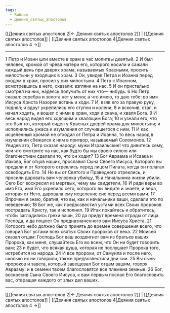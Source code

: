```yaml
---
tags:
  - Библия
  - Деяния_святых_апостолов
---
```

[[Деяния святых апостолов 2|← Деяния святых апостолов 2]] | [[Деяния святых апостолов]] | [[Деяния святых апостолов 4|Деяния святых апостолов 4 →]]

---
1 Петр и Иоанн шли вместе в храм в час молитвы девятый.
2 И был человек, хромой от чрева матери его, которого носили и сажали каждый день при дверях храма, называемых Красными, просить милостыни у входящих в храм.
3 Он, увидев Петра и Иоанна перед входом в храм, просил у них милостыни.
4 Петр с Иоанном, всмотревшись в него, сказали: взгляни на нас.
5 И он пристально смотрел на них, надеясь получить от них что— нибудь.
6 Но Петр сказал: серебра и золота нет у меня; а что имею, то даю тебе: во имя Иисуса Христа Назорея встань и ходи.
7 И, взяв его за правую руку, поднял; и вдруг укрепились его ступни и колени,
8 и вскочив, стал, и начал ходить, и вошел с ними в храм, ходя и скача, и хваля Бога.
9 И весь народ видел его ходящим и хвалящим Бога;
10 и узнали его, что это был тот, который сидел у Красных дверей храма для милостыни; и исполнились ужаса и изумления от случившегося с ним.
11 И как исцеленный хромой не отходил от Петра и Иоанна, то весь народ в изумлении сбежался к ним в притвор, называемый Соломонов.
12 Увидев это, Петр сказал народу: мужи Израильские! что дивитесь сему, или что смотрите на нас, как будто бы мы своею силою или благочестием сделали то, что он ходит?
13 Бог Авраама и Исаака и Иакова, Бог отцов наших, прославил Сына Своего Иисуса, Которого вы предали и от Которого отреклись перед лицом Пилата, когда он полагал освободить Его.
14 Но вы от Святого и Праведного отреклись, и просили даровать вам человека убийцу,
15 а Начальника жизни убили. Сего Бог воскресил из мертвых, чему мы свидетели.
16 И ради веры во имя Его, имя Его укрепило сего, которого вы видите и знаете, и вера, которая от Него, даровала ему исцеление сие перед всеми вами.
17 Впрочем я знаю, братия, что вы, как и начальники ваши, сделали это по неведению;
18 Бог же, как предвозвестил устами всех Своих пророков пострадать Христу, так и исполнил.
19 Итак покайтесь и обратитесь, чтобы загладились грехи ваши,
20 да придут времена отрады от лица Господа, и да пошлет Он предназначенного вам Иисуса Христа,
21 Которого небо должно было принять до времен совершения всего, что говорил Бог устами всех святых Своих пророков от века.
22 Моисей сказал отцам: Господь Бог ваш воздвигнет вам из братьев ваших Пророка, как меня, слушайтесь Его во всем, что Он ни будет говорить вам;
23 и будет, что всякая душа, которая не послушает Пророка того, истребится из народа.
24 И все пророки, от Самуила и после него, сколько их ни говорили, также предвозвестили дни сии.
25 Вы сыны пророков и завета, который завещевал Бог отцам вашим, говоря Аврааму: и в семени твоем благословятся все племена земные.
26 Бог, воскресив Сына Своего Иисуса, к вам первым послал Его благословить вас, отвращая каждого от злых дел ваших.

---
[[Деяния святых апостолов 2|← Деяния святых апостолов 2]] | [[Деяния святых апостолов]] | [[Деяния святых апостолов 4|Деяния святых апостолов 4 →]]